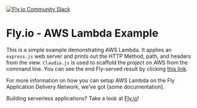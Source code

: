[![Fly.io Community Slack](https://fly.io/slack/badge.svg)](https://fly.io/slack/)

# Fly.io - AWS Lambda Example

This is a simple example demonstrating AWS Lambda. It applies an `express.js` web server and prints out the HTTP Method, path, and headers from the view. `Claudia.js` is used to scaffold the project on AWS from the command line. You can see the end Fly-served result by clicking [this link](https://aws-lambda-example.fly.io/).

For more information on how you can setup AWS Lambda on the Fly Application Delivery Network, we've got [some documentation].

Building serverless applications? Take a look at [Fly.io](https://fly.io/mix/amazon-s3/aws-lambda/)!
